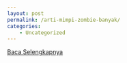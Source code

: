 ```yaml
---
layout: post
permalink: /arti-mimpi-zombie-banyak/
categories:
    - Uncategorized
---
```


[Baca Selengkapnya](/01)